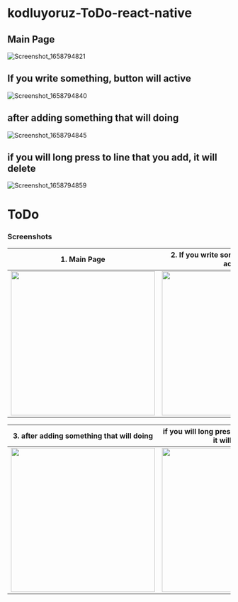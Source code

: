 # kodluyoruz-ToDo-react-native
## Main Page
![Screenshot_1658794821](https://user-images.githubusercontent.com/45782857/180896712-54762088-113b-46da-8e10-38902437fe54.png)

## If you write something, button will active
![Screenshot_1658794840](https://user-images.githubusercontent.com/45782857/180896714-06411390-3878-4279-af65-bda57ef9a8da.png)

## after adding something that will doing
![Screenshot_1658794845](https://user-images.githubusercontent.com/45782857/180896715-b24498f8-73b4-4be2-902c-391bf5ea7d59.png)

## if you will long press to line that you add, it will delete 
![Screenshot_1658794859](https://user-images.githubusercontent.com/45782857/180896718-7f65fbcb-f466-4146-953c-48171c01db8d.png)


<h1>ToDo</h1>
                 
<h3 style="text-white">Screenshots</h3>

|1. Main Page|2. If you write something, button will active |
|---|---|
|<img src="https://user-images.githubusercontent.com/45782857/180896712-54762088-113b-46da-8e10-38902437fe54.png" width="325"/>|<img src="https://user-images.githubusercontent.com/45782857/180896714-06411390-3878-4279-af65-bda57ef9a8da.png" width="325"  />|

|3. after adding something that will doing|if you will long press to line that you add, it will delete |
|---|---|
|<img src="https://user-images.githubusercontent.com/45782857/180896715-b24498f8-73b4-4be2-902c-391bf5ea7d59.png" width="325"/>|<img src="https://user-images.githubusercontent.com/45782857/180896718-7f65fbcb-f466-4146-953c-48171c01db8d.png" width="325" />|

